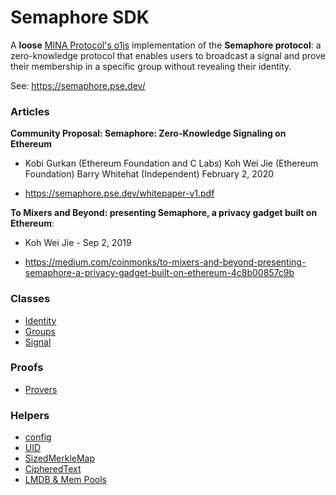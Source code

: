 # Semaphore SDK

A **loose** [MINA Protocol's o1js](https://docs.minaprotocol.com/zkapps/o1js) 
implementation of the **Semaphore protocol**: a zero-knowledge protocol that 
enables users to broadcast a signal and prove their membership in a specific 
group without revealing their identity.

See: https://semaphore.pse.dev/

### Articles

**Community Proposal:
Semaphore: Zero-Knowledge Signaling on Ethereum**

- Kobi Gurkan (Ethereum Foundation and C Labs) 
  Koh Wei Jie (Ethereum Foundation)
  Barry Whitehat (Independent)
  February 2, 2020

- https://semaphore.pse.dev/whitepaper-v1.pdf

**To Mixers and Beyond: presenting Semaphore, a privacy gadget built on Ethereum**: 

- Koh Wei Jie - Sep 2, 2019

- https://medium.com/coinmonks/to-mixers-and-beyond-presenting-semaphore-a-privacy-gadget-built-on-ethereum-4c8b00857c9b

### Classes

- [Identity](./docs/identity.md)
- [Groups](./docs/groups.md)
- [Signal](./docs/signal.md)

### Proofs

- [Provers](./docs/prover.md)

### Helpers

- [config](./src/config.ts)
- [UID](./src/uid.ts)
- [SizedMerkleMap](./src/merkles.ts)
- [CipheredText](./src/encryption.ts)
- [LMDB & Mem Pools](./src/kvs-pool.ts)
